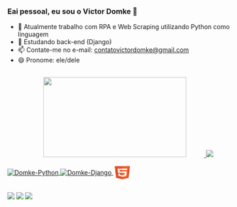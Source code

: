 ### Eai pessoal, eu sou o Victor Domke 👋


- 🔭 Atualmente trabalho com RPA e Web Scraping utilizando Python como linguagem
- 🌱 Estudando back-end (Django)
- 📫 Contate-me no e-mail: contatovictordomke@gmail.com
- 😄 Pronome: ele/dele

##

<div align="center">
  <a href="https://github.com/victordomke">
  <img height="180em" width="80%" src="https://github-readme-stats.vercel.app/api?username=victordomke&show_icons=true&theme=dark&include_all_commits=true&count_private=true"/>
  <img height="180em" src="https://github-readme-stats.vercel.app/api/top-langs/?username=victordomke&layout=compact&langs_count=7&theme=dark"/>
</div>
<div style="display: inline_block"><br>
  <img align="center" alt="Domke-Python" height="30" width="40" src="https://cdn.jsdelivr.net/gh/devicons/devicon/icons/python/python-original-wordmark.svg">
  <img align="center" alt="Domke-Django" height="30" width="40"  src="https://cdn.jsdelivr.net/gh/devicons/devicon/icons/django/django-plain.svg">
  <img align="center" alt="Domke-HTML" height="30" width="40" src="https://raw.githubusercontent.com/devicons/devicon/master/icons/html5/html5-original.svg">
</div>

##

  <a href="https://instagram.com/vribeirod" target="_blank"><img src="https://img.shields.io/badge/-Instagram-%23E4405F?style=for-the-badge&logo=instagram&logoColor=white" target="_blank"></a>
  <a href = "mailto:contatovictordomke@gmail.com"><img src="https://img.shields.io/badge/-Gmail-%23333?style=for-the-badge&logo=gmail&logoColor=white" target="_blank"></a>
  <a href="https://www.linkedin.com/in/victordomke/" target="_blank"><img src="https://img.shields.io/badge/-LinkedIn-%230077B5?style=for-the-badge&logo=linkedin&logoColor=white" target="_blank"></a>

